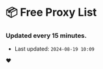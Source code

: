 # :package: Free Proxy List
### Updated every 15 minutes.

- Last updated: `2024-08-19 10:09`

:heart:
